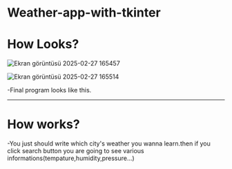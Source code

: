 # Weather-app-with-tkinter

<h1>How Looks?</h1>

![Ekran görüntüsü 2025-02-27 165457](https://github.com/user-attachments/assets/5ee49641-6766-4801-859b-0337f7cc9180)

![Ekran görüntüsü 2025-02-27 165514](https://github.com/user-attachments/assets/76e20f51-3617-4260-9702-068641278ca3)

-Final program looks like this.
<hr/>

<h1>How works?</h1>
-You just should write which city's weather you wanna learn.then if you click search button you are going to see various informations(tempature,humidity,pressure...)



